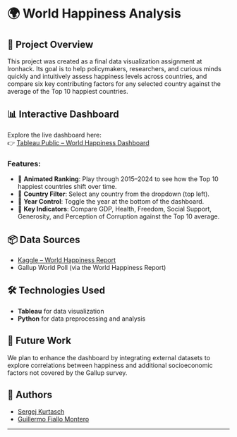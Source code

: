 # 🌍 World Happiness Analysis

## 🧠 Project Overview

This project was created as a final data visualization assignment at Ironhack. Its goal is to help policymakers, researchers, and curious minds quickly and intuitively assess happiness levels across countries, and compare six key contributing factors for any selected country against the average of the Top 10 happiest countries.

## 📊 Interactive Dashboard

Explore the live dashboard here:  
👉 [Tableau Public – World Happiness Dashboard](https://public.tableau.com/app/profile/sergej.kurtasch/viz/world_happiness_1_main_present/Dashboard2)

### Features:
- 🎥 **Animated Ranking**: Play through 2015–2024 to see how the Top 10 happiest countries shift over time.
- 📍 **Country Filter**: Select any country from the dropdown (top left).
- 📅 **Year Control**: Toggle the year at the bottom of the dashboard.
- 🧮 **Key Indicators**: Compare GDP, Health, Freedom, Social Support, Generosity, and Perception of Corruption against the Top 10 average.

## 📦 Data Sources

- [Kaggle – World Happiness Report](https://www.kaggle.com/)
- Gallup World Poll (via the World Happiness Report)

## 🛠️ Technologies Used

- **Tableau** for data visualization  
- **Python** for data preprocessing and analysis

## 🚀 Future Work

We plan to enhance the dashboard by integrating external datasets to explore correlations between happiness and additional socioeconomic factors not covered by the Gallup survey.

## 👥 Authors

- [Sergej Kurtasch](https://www.linkedin.com/in/sergej-kurtasch/)  
- [Guillermo Fiallo Montero](https://www.linkedin.com/in/guillermo-fiallo-montero-734a87132/)

---

